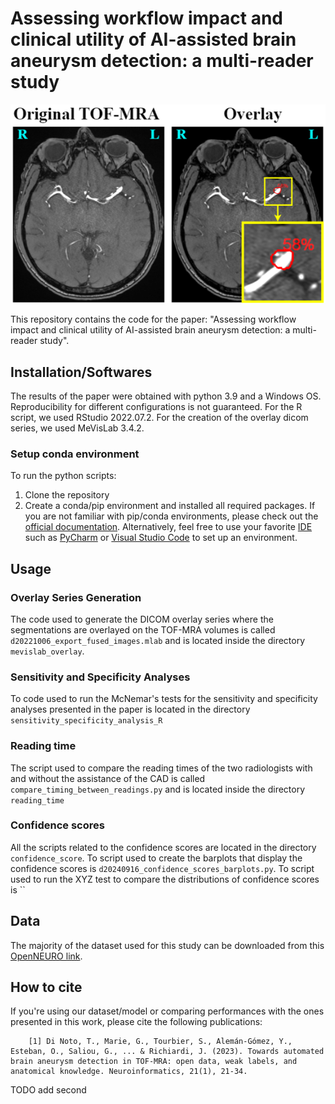 # Assessing workflow impact and clinical utility of AI-assisted brain aneurysm detection: a multi-reader study
<p float="middle">
  <img src="https://github.com/connectomicslab/AI-Assisted-Aneurysm-Detection/blob/main/images/AI_assisted_scenario.png" />
</p>

This repository contains the code for the paper: "Assessing workflow impact and clinical utility of AI-assisted brain
aneurysm detection: a multi-reader study".



## Installation/Softwares
The results of the paper were obtained with python 3.9 and a Windows OS. Reproducibility for different configurations is not guaranteed.
For the R script, we used RStudio 2022.07.2. For the creation of the overlay dicom series, we used MeVisLab 3.4.2.

### Setup conda environment
To run the python scripts:
1) Clone the repository
2) Create a conda/pip environment and installed all required packages. If you are not familiar with pip/conda environments, please check out the [official documentation](https://docs.conda.io/projects/conda/en/latest/user-guide/tasks/manage-environments.html).
Alternatively, feel free to use your favorite [IDE](https://en.wikipedia.org/wiki/Integrated_development_environment) such as [PyCharm](https://www.jetbrains.com/pycharm/download/#section=linux) or [Visual Studio Code](https://code.visualstudio.com/) to set up an environment.

## Usage
### Overlay Series Generation
The code used to generate the DICOM overlay series where the segmentations are overlayed on the TOF-MRA volumes is 
called `d20221006_export_fused_images.mlab` and is located inside the directory `mevislab_overlay`.
### Sensitivity and Specificity Analyses
To code used to run the McNemar's tests for the sensitivity and specificity analyses presented in the paper is
located in the directory `sensitivity_specificity_analysis_R`
### Reading time
The script used to compare the reading times of the two radiologists with and without the assistance
of the CAD is called `compare_timing_between_readings.py` and is located inside the directory `reading_time`
### Confidence scores
All the scripts related to the confidence scores are located in the directory `confidence_score`. 
To script used to create the barplots that display the confidence scores is `d20240916_confidence_scores_barplots.py`.
To script used to run the XYZ test to compare the distributions of confidence scores is ``


## Data
The majority of the dataset used for this study can be downloaded from this [OpenNEURO link](https://openneuro.org/datasets/ds003949).

## How to cite
If you're using our dataset/model or comparing performances with the ones presented in this work, please cite the following publications:

        [1] Di Noto, T., Marie, G., Tourbier, S., Alemán-Gómez, Y., Esteban, O., Saliou, G., ... & Richiardi, J. (2023). Towards automated brain aneurysm detection in TOF-MRA: open data, weak labels, and anatomical knowledge. Neuroinformatics, 21(1), 21-34.

TODO add second
